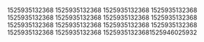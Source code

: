 1525935132368
1525935132368
1525935132368
1525935132368
1525935132368
1525935132368
1525935132368
1525935132368
1525935132368
1525935132368
1525935132368
1525935132368
1525935132368
1525935132368
15259351323681525946025932